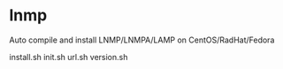 # lnmp 
Auto compile and install LNMP/LNMPA/LAMP on CentOS/RadHat/Fedora 


install.sh 
init.sh
url.sh
version.sh
